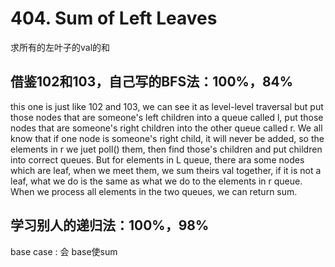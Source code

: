 # 404. Sum of Left Leaves

求所有的左叶子的val的和

## 借鉴102和103，自己写的BFS法：100%，84%
this one is just like 102 and 103, we can see it as level-level traversal but put those nodes that are someone's left children into a queue called l, put those nodes that are someone's right children into the other queue called r. We all know that if one node is someone's right child, it will never be added, so the elements in r we juet poll() them, then find those's children and put children into correct queues. But for elements in L queue, there ara some nodes which are leaf, when we meet them, we sum theirs val together, if it is not a leaf, what we do is the same as what we do to the elements in r queue. When we process all elements in the two queues, we can return sum.


## 学习别人的递归法：100%，98%
base case :
会
base使sum
